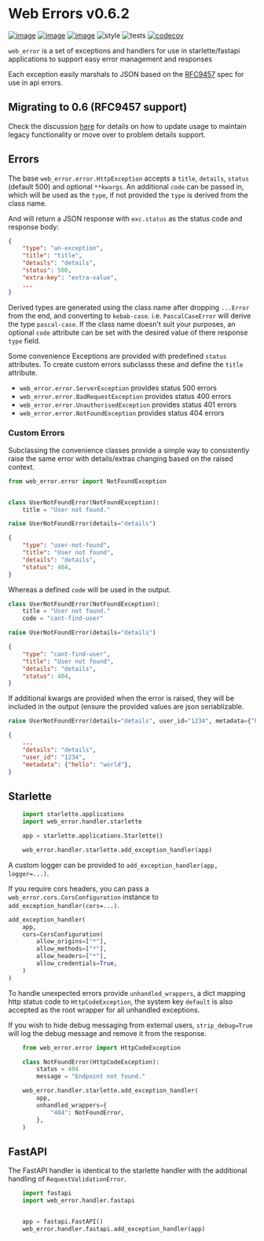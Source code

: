 # Web Errors v0.6.2
[![image](https://img.shields.io/pypi/v/web_error.svg)](https://pypi.org/project/web_error/)
[![image](https://img.shields.io/pypi/l/web_error.svg)](https://pypi.org/project/web_error/)
[![image](https://img.shields.io/pypi/pyversions/web_error.svg)](https://pypi.org/project/web_error/)
![style](https://github.com/EdgyEdgemond/web-error/workflows/style/badge.svg)
![tests](https://github.com/EdgyEdgemond/web-error/workflows/tests/badge.svg)
[![codecov](https://codecov.io/gh/EdgyEdgemond/web-error/branch/main/graph/badge.svg)](https://codecov.io/gh/EdgyEdgemond/web-error)

`web_error` is a set of exceptions and handlers for use in starlette/fastapi
applications to support easy error management and responses

Each exception easily marshals to JSON based on the
[RFC9457](https://www.rfc-editor.org/rfc/rfc9457.html) spec for use in api
errors.

## Migrating to 0.6 (RFC9457 support)

Check the discussion [here](github.com/EdgyEdgemond/web-error/discussions/22)
for details on how to update usage to maintain legacy functionality or move over
to problem details support.

## Errors

The base `web_error.error.HttpException` accepts a `title`, `details`, `status`
(default 500) and optional `**kwargs`. An additional `code` can be passed in,
which will be used as the `type`, if not provided the `type` is derived from
the class name.

And will return a JSON response with `exc.status` as the status code and response body:

```json
{
    "type": "an-exception",
    "title": "title",
    "details": "details",
    "status": 500,
    "extra-key": "extra-value",
    ...
}
```

Derived types are generated using the class name after dropping `...Error` from
the end, and converting to `kebab-case`. i.e. `PascalCaseError` will derive the
type `pascal-case`. If the class name doesn't suit your purposes, an optional
`code` attribute can be set with the desired value of there response `type`
field.

Some convenience Exceptions are provided with predefined `status` attributes.
To create custom errors subclasss these and define the `title` attribute.

* `web_error.error.ServerException` provides status 500 errors
* `web_error.error.BadRequestException` provides status 400 errors
* `web_error.error.UnauthorisedException` provides status 401 errors
* `web_error.error.NotFoundException` provides status 404 errors

### Custom Errors

Subclassing the convenience classes provide a simple way to consistently raise the same error
with details/extras changing based on the raised context.

```python
from web_error.error import NotFoundException


class UserNotFoundError(NotFoundException):
    title = "User not found."

raise UserNotFoundError(details="details")
```

```json
{
    "type": "user-not-found",
    "title": "User not found",
    "details": "details",
    "status": 404,
}
```

Whereas a defined `code` will be used in the output.

```python
class UserNotFoundError(NotFoundException):
    title = "User not found."
    code = "cant-find-user"

raise UserNotFoundError(details="details")
```

```json
{
    "type": "cant-find-user",
    "title": "User not found",
    "details": "details",
    "status": 404,
}
```

If additional kwargs are provided when the error is raised, they will be
included in the output (ensure the provided values are json seriablizable.


```python
raise UserNotFoundError(details="details", user_id="1234", metadata={"hello": "world"})
```

```json
{
    ...
    "details": "details",
    "user_id": "1234",
    "metadata": {"hello": "world"},
}
```

## Starlette


```python
    import starlette.applications
    import web_error.handler.starlette

    app = starlette.applications.Starlette()

    web_error.handler.starlette.add_exception_handler(app)
```

A custom logger can be provided to `add_exception_handler(app, logger=...)`.

If you require cors headers, you can pass a `web_error.cors.CorsConfiguration`
instance to `add_exception_handler(cors=...)`.

```python
add_exception_handler(
    app,
    cors=CorsConfiguration(
        allow_origins=["*"],
        allow_methods=["*"],
        allow_headers=["*"],
        allow_credentials=True,
    )
)
```

To handle unexpected errors provide `unhandled_wrappers`, a dict mapping http
status code to `HttpCodeException`, the system key `default` is also accepted
as the root wrapper for all unhandled exceptions.

If you wish to hide debug messaging from external users, `strip_debug=True`
will log the debug message and remove it from the response.

```python
    from web_error.error import HttpCodeException

    class NotFoundError(HttpCodeException):
        status = 404
        message = "Endpoint not found."

    web_error.handler.starlette.add_exception_handler(
        app,
        unhandled_wrappers={
            "404": NotFoundError,
        },
    )
```

## FastAPI

The FastAPI handler is identical to the starlette handler with the additional
handling of `RequestValidationError`.

```python
    import fastapi
    import web_error.handler.fastapi


    app = fastapi.FastAPI()
    web_error.handler.fastapi.add_exception_handler(app)
```
